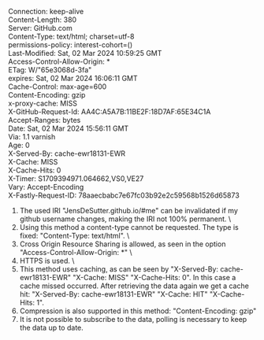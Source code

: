 Connection: keep-alive \
Content-Length: 380 \
Server: GitHub.com \
Content-Type: text/html; charset=utf-8 \
permissions-policy: interest-cohort=() \
Last-Modified: Sat, 02 Mar 2024 10:59:25 GMT \
Access-Control-Allow-Origin: * \
ETag: W/"65e3068d-3fa" \
expires: Sat, 02 Mar 2024 16:06:11 GMT \
Cache-Control: max-age=600 \
Content-Encoding: gzip \
x-proxy-cache: MISS \
X-GitHub-Request-Id: AA4C:A5A7B:11BE2F:18D7AF:65E34C1A \
Accept-Ranges: bytes \
Date: Sat, 02 Mar 2024 15:56:11 GMT \
Via: 1.1 varnish \
Age: 0 \
X-Served-By: cache-ewr18131-EWR \
X-Cache: MISS \
X-Cache-Hits: 0 \
X-Timer: S1709394971.064662,VS0,VE27 \
Vary: Accept-Encoding \
X-Fastly-Request-ID: 78aaecbabc7e67fc03b92e2c59568b1526d65873

1. The used IRI "JensDeSutter.github.io/#me" can be invalidated if my github username changes, making the IRI not 100% permanent. \
2. Using this method a content-type cannot be requested. The type is fixed: "Content-Type: text/html". \
3. Cross Origin Resource Sharing is allowed, as seen in the option "Access-Control-Allow-Origin: *" \
4. HTTPS is used. \
5. This method uses caching, as can be seen by "X-Served-By: cache-ewr18131-EWR" "X-Cache: MISS" "X-Cache-Hits: 0". In this case a cache missed occurred. After retrieving the data again we get a cache hit: "X-Served-By: cache-ewr18131-EWR" "X-Cache: HIT" "X-Cache-Hits: 1".
6. Compression is also supported in this method: "Content-Encoding: gzip"
7. It is not possible to subscribe to the data, polling is necessary to keep the data up to date.
